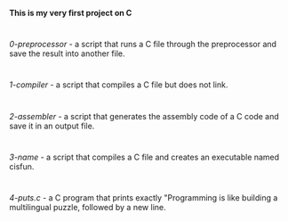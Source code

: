**This is my very first project on C**
#
*0-preprocessor* -  a script that runs a C file through the preprocessor and save the result into another file.
#
*1-compiler* - a script that compiles a C file but does not link.
#
*2-assembler* -  a script that generates the assembly code of a C code and save it in an output file.
#
*3-name* -  a script that compiles a C file and creates an executable named cisfun.
#
*4-puts.c* - a C program that prints exactly "Programming is like building a multilingual puzzle, followed by a new line.
#
